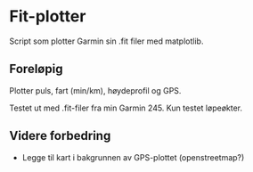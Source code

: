# Fit-plotter

Script som plotter Garmin sin .fit filer med matplotlib.

## Foreløpig
Plotter puls, fart (min/km), høydeprofil og GPS.

Testet ut med .fit-filer fra min Garmin 245.
Kun testet løpeøkter.

## Videre forbedring
 - Legge til kart i bakgrunnen av GPS-plottet (openstreetmap?)
